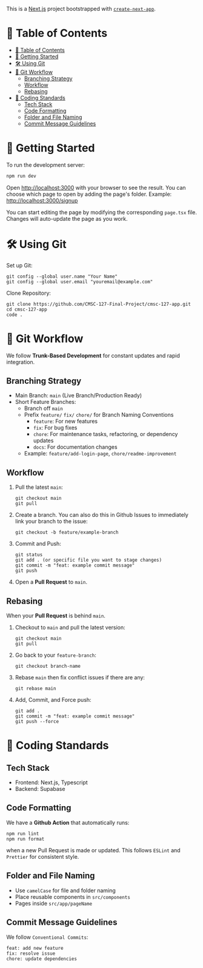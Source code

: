 This is a [Next.js](https://nextjs.org) project bootstrapped with [`create-next-app`](https://nextjs.org/docs/app/api-reference/cli/create-next-app).

# 📑 Table of Contents
- [📑 Table of Contents](#-table-of-contents)
- [🚀 Getting Started](#-getting-started)
- [🛠️ Using Git](#️-using-git)
- [🌳 Git Workflow](#-git-workflow)
  - [Branching Strategy](#branching-strategy)
  - [Workflow](#workflow)
  - [Rebasing](#rebasing)
- [📝 Coding Standards](#-coding-standards)
  - [Tech Stack](#tech-stack)
  - [Code Formatting](#code-formatting)
  - [Folder and File Naming](#folder-and-file-naming)
  - [Commit Message Guidelines](#commit-message-guidelines)


# 🚀 Getting Started

To run the development server:

```bash
npm run dev
```

Open [http://localhost:3000](http://localhost:3000) with your browser to see the result. You can choose which page to open by adding the page's folder. Example: [http://localhost:3000/signup](http://localhost:3000/signup)

You can start editing the page by modifying the corresponding ```page.tsx``` file. Changes will auto-update the page as you work.

# 🛠️ Using Git

Set up Git:
```
git config --global user.name "Your Name"
git config --global user.email "youremail@example.com"
```

Clone Repository:
```
git clone https://github.com/CMSC-127-Final-Project/cmsc-127-app.git
cd cmsc-127-app
code .
```

# 🌳 Git Workflow

We follow **Trunk-Based Development** for constant updates and rapid integration.

## Branching Strategy

- Main Branch: ```main``` (Live Branch/Production Ready)
- Short Feature Branches:
  - Branch off ```main```
  - Prefix ```feature/``` ```fix/``` ```chore/``` for Branch Naming Conventions
    - ```feature```: For new features
    - ```fix```: For bug fixes
    - ```chore```: For maintenance tasks, refactoring, or dependency updates
    - ```docs```: For documentation changes
  - Example: ```feature/add-login-page```, ```chore/readme-improvement```

## Workflow

1. Pull the latest ```main```:
   ```
   git checkout main
   git pull
   ```
2. Create a branch. You can also do this in Github Issues to immediately link your branch to the issue:
   ```
   git checkout -b feature/example-branch
   ```
3. Commit and Push:
   ```
   git status
   git add . (or specific file you want to stage changes)
   git commit -m "feat: example commit message"
   git push
   ```
4. Open a **Pull Request** to ```main```.

## Rebasing

When your **Pull Request** is behind ```main```.

1. Checkout to ```main``` and pull the latest version:
   ```
   git checkout main
   git pull
   ```
2. Go back to your ```feature-branch```:
   ```
   git checkout branch-name
   ```
3. Rebase ```main``` then fix conflict issues if there are any:
   ```
   git rebase main
   ```
4. Add, Commit, and Force push:
   ```
   git add .
   git commit -m "feat: example commit message"
   git push --force
   ```

# 📝 Coding Standards

## Tech Stack

- Frontend: Next.js, Typescript
- Backend: Supabase

## Code Formatting

We have a **Github Action** that automatically runs:
```
npm run lint
npm run format
```
when a new Pull Request is made or updated. This follows ```ESLint``` and ```Prettier``` for consistent style.

## Folder and File Naming

- Use ```camelCase``` for file and folder naming
- Place reusable components in ```src/components```
- Pages inside ```src/app/pageName```

## Commit Message Guidelines

We follow ```Conventional Commits```:
```
feat: add new feature
fix: resolve issue
chore: update dependencies
```